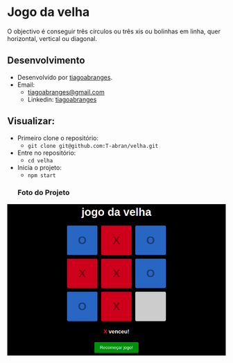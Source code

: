 # Jogo da velha
O objectivo é conseguir três círculos ou três xis ou bolinhas em linha, quer horizontal, vertical ou diagonal.
## Desenvolvimento
 - Desenvolvido por <a href="https://www.linkedin.com/in/tiagoabranges/" target="_blank">tiagoabranges</a>.
 - Email:
   - tiagoabranges@gmail.com
   - Linkedin: <a href="https://www.linkedin.com/in/tiagoabranges/" target="_blank">tiagoabranges</a>

## Visualizar:
 - Primeiro clone o repositório:
    - ``` git clone git@github.com:T-abran/velha.git ```
 - Entre no repositório: 
    - ``` cd velha ```
 - Inicia o projeto:
    - ``` npm start ```
     <h3 align="left"> Foto do Projeto </h3>
 <img src="./images/jogodavelha.png" alt="foto do projeto" />

